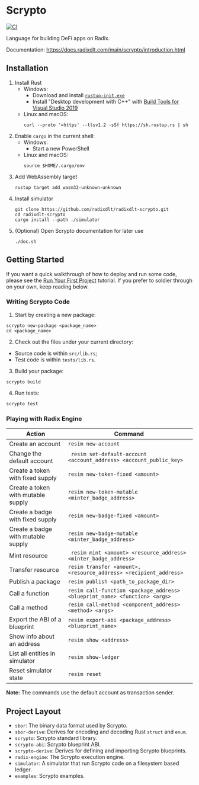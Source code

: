 # Scrypto

[![CI](https://github.com/radixdlt/radixdlt-scrypto/actions/workflows/ci.yml/badge.svg)](https://github.com/radixdlt/radixdlt-scrypto/actions/workflows/ci.yml)

Language for building DeFi apps on Radix.

Documentation: https://docs.radixdlt.com/main/scrypto/introduction.html

## Installation

1. Install Rust
   * Windows:
       * Download and install [`rustup-init.exe`](https://win.rustup.rs/x86_64)
       * Install "Desktop development with C++" with [Build Tools for Visual Studio 2019](https://visualstudio.microsoft.com/thank-you-downloading-visual-studio/?sku=BuildTools&rel=16)
   * Linux and macOS:
       ```
       curl --proto '=https' --tlsv1.2 -sSf https://sh.rustup.rs | sh
       ```
2. Enable `cargo` in the current shell:
   * Windows:
       * Start a new PowerShell
   * Linux and macOS:
       ```
       source $HOME/.cargo/env
       ```
3. Add WebAssembly target
    ```
    rustup target add wasm32-unknown-unknown
    ```
4. Install simulator
    ```
    git clone https://github.com/radixdlt/radixdlt-scrypto.git
    cd radixdlt-scrypto
    cargo install --path ./simulator
    ```
5. (Optional) Open Scrypto documentation for later use
    ```
    ./doc.sh
    ```

## Getting Started

If you want a quick walkthrough of how to deploy and run some code, please see the [Run Your First Project](https://docs.radixdlt.com/main/scrypto/getting-started/run-first-project.html) tutorial. If you prefer to soldier through on your own, keep reading below.

### Writing Scrypto Code

1. Start by creating a new package:
```
scrypto new-package <package_name>
cd <package_name>
```
2. Check out the files under your current directory:
  - Source code is within `src/lib.rs`;
  - Test code is within `tests/lib.rs`.
3. Build your package:
```
scrypto build
```
4. Run tests:
```
scrypto test
```

### Playing with Radix Engine

| Action                             | Command                                                                          |
|------------------------------------|----------------------------------------------------------------------------------|
| Create an account                  | ``` resim new-account ```                                                        |
| Change the default account         | ``` resim set-default-account <account_address> <account_public_key>```          |
| Create a token with fixed supply   | ``` resim new-token-fixed <amount> ```                                           |
| Create a token with mutable supply | ``` resim new-token-mutable <minter_badge_address> ```                           |
| Create a badge with fixed supply   | ``` resim new-badge-fixed <amount> ```                                           |
| Create a badge with mutable supply | ``` resim new-badge-mutable <minter_badge_address> ```                           |
| Mint resource                      | ``` resim mint <amount> <resource_address> <minter_badge_address>```             |
| Transfer resource                  | ``` resim transfer <amount>,<resource_address> <recipient_address> ```           |
| Publish a package                  | ``` resim publish <path_to_package_dir> ```                                      |
| Call a function                    | ``` resim call-function <package_address> <blueprint_name> <function> <args> ``` |
| Call a method                      | ``` resim call-method <component_address> <method> <args> ```                    |
| Export the ABI of a blueprint      | ``` resim export-abi <package_address> <blueprint_name> ```                      |
| Show info about an address         | ``` resim show <address> ```                                                     |
| List all entities in simulator     | ``` resim show-ledger  ```                                                       |
| Reset simulator state              | ``` resim reset ```                                                              |

**Note:** The commands use the default account as transaction sender.

## Project Layout

- `sbor`: The binary data format used by Scrypto.
- `sbor-derive`: Derives for encoding and decoding Rust `struct` and `enum`.
- `scrypto`: Scrypto standard library.
- `scrypto-abi`: Scrypto blueprint ABI.
- `scrypto-derive`: Derives for defining and importing Scrypto blueprints.
- `radix-engine`: The Scrypto execution engine.
- `simulator`: A simulator that run Scrypto code on a filesystem based ledger.
- `examples`: Scrypto examples.
